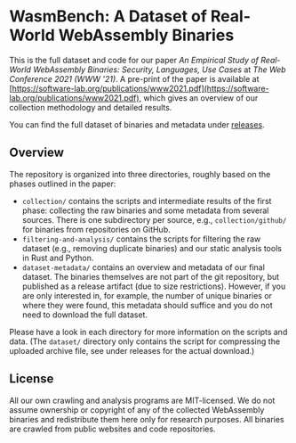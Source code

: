 # WasmBench: A Dataset of Real-World WebAssembly Binaries

This is the full dataset and code for our paper *An Empirical Study of Real-World WebAssembly Binaries: Security, Languages, Use Cases* at *The Web Conference 2021 (WWW ’21)*. A pre-print of the paper is available at [https://software-lab.org/publications/www2021.pdf](https://software-lab.org/publications/www2021.pdf), which gives an overview of our collection methodology and detailed results.

You can find the full dataset of binaries and metadata under [releases](https://github.com/sola-st/WasmBench/releases).

## Overview

The repository is organized into three directories, roughly based on the phases outlined in the paper:

- `collection/` contains the scripts and intermediate results of the first phase: collecting the raw binaries and some metadata from several sources. There is one subdirectory per source, e.g., `collection/github/` for binaries from repositories on GitHub.
- `filtering-and-analysis/` contains the scripts for filtering the raw dataset (e.g., removing duplicate binaries) and our static analysis tools in Rust and Python.
- `dataset-metadata/` contains an overview and metadata of our final dataset. The binaries themselves are not part of the git repository, but published as a release artifact (due to size restrictions). However, if you are only interested in, for example, the number of unique binaries or where they were found, this metadata should suffice and you do not need to download the full dataset.

Please have a look in each directory for more information on the scripts and data.
(The `dataset/` directory only contains the script for compressing the uploaded archive file, see under releases for the actual download.)

## License

All our own crawling and analysis programs are MIT-licensed. We do not assume ownership or copyright of any of the collected WebAssembly binaries and redistribute them here only for research purposes. All binaries are crawled from public websites and code repositories.
